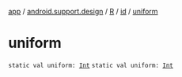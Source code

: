 [app](../../../index.md) / [android.support.design](../../index.md) / [R](../index.md) / [id](index.md) / [uniform](./uniform.md)

# uniform

`static val uniform: `[`Int`](https://kotlinlang.org/api/latest/jvm/stdlib/kotlin/-int/index.html)
`static val uniform: `[`Int`](https://kotlinlang.org/api/latest/jvm/stdlib/kotlin/-int/index.html)